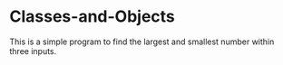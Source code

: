 # Classes-and-Objects
This is a simple program to find the largest and smallest number within three inputs.
